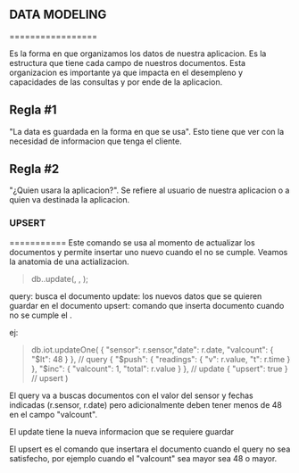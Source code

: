 ## DATA MODELING
=================

Es la forma en que organizamos los datos de nuestra aplicacion. Es la estructura que tiene cada campo de nuestros documentos. Esta organizacion es importante ya que impacta en el desempleno y capacidades de las consultas y por ende de la aplicacion.

**Regla #1**
-------------
"La data es guardada en la forma en que se usa". Esto tiene que ver con la necesidad de informacion que tenga el cliente.

**Regla #2**
------------
"¿Quien usara la aplicacion?". Se refiere al usuario de nuestra aplicacion o a quien va destinada la aplicacion.

### UPSERT
===========
Este comando se usa al momento de actualizar los documentos y permite insertar uno nuevo cuando el <query> no se cumple. Veamos la anatomia de una actializacion.

> db.<collection>.update(<query>, <update>, <upsert>);

query: busca el documento
update: los nuevos datos que se quieren guardar en el documento
upsert: comando que inserta documento cuando no se cumple el <query>.

ej:

> db.iot.updateOne(
	{ "sensor": r.sensor,"date": r.date, "valcount": { "$lt": 48 } }, // query
	{ "$push": { "readings": { "v": r.value, "t": r.time } }, "$inc": { "valcount": 1, "total": r.value } }, // update
	{ "upsert": true } // upsert
	)

El query va a buscas documentos con el valor del sensor y fechas indicadas (r.sensor, r.date) pero adicionalmente deben tener menos de 48 en el campo "valcount".

El update tiene la nueva informacion que se requiere guardar

El upsert es el comando que insertara el documento cuando el query no sea satisfecho, por ejemplo cuando el "valcount" sea mayor sea 48 o mayor.

